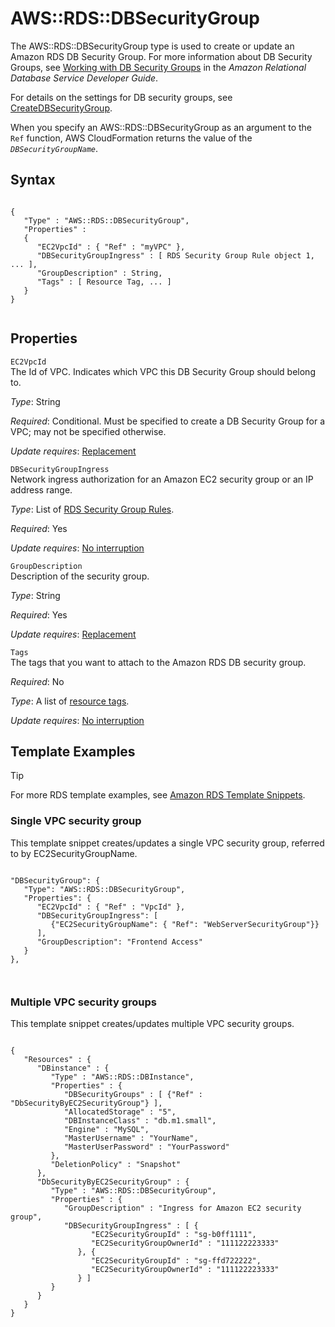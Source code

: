 AWS::RDS::DBSecurityGroup
=========================

The AWS::RDS::DBSecurityGroup type is used to create or update an Amazon RDS DB Security Group. For more information about DB Security Groups, see [Working with DB Security Groups](http://docs.aws.amazon.com/AmazonRDS/latest/UserGuide/USER_WorkingWithSecurityGroups.html) in the *Amazon Relational Database Service Developer Guide*.

For details on the settings for DB security groups, see [CreateDBSecurityGroup](http://docs.aws.amazon.com/AmazonRDS/latest/APIReference/API_CreateDBSecurityGroup.html).

When you specify an AWS::RDS::DBSecurityGroup as an argument to the `Ref` function, AWS CloudFormation returns the value of the *`DBSecurityGroupName`*.

Syntax
------

``` {.programlisting}
      
{
   "Type" : "AWS::RDS::DBSecurityGroup",
   "Properties" :
   {
      "EC2VpcId" : { "Ref" : "myVPC" },
      "DBSecurityGroupIngress" : [ RDS Security Group Rule object 1, ... ],
      "GroupDescription" : String,
      "Tags" : [ Resource Tag, ... ]
   }
} 
    
```

Properties
----------

 `EC2VpcId`   
The Id of VPC. Indicates which VPC this DB Security Group should belong to.

*Type*: String

*Required*: Conditional. Must be specified to create a DB Security Group for a VPC; may not be specified otherwise.

*Update requires*: [Replacement](using-cfn-updating-stacks-update-behaviors.html#update-replacement)

 `DBSecurityGroupIngress`   
Network ingress authorization for an Amazon EC2 security group or an IP address range.

*Type*: List of [RDS Security Group Rules](aws-properties-rds-security-group-rule.html "Amazon RDS Security Group Rule").

*Required*: Yes

*Update requires*: [No interruption](using-cfn-updating-stacks-update-behaviors.html#update-no-interrupt)

 `GroupDescription`   
Description of the security group.

*Type*: String

*Required*: Yes

*Update requires*: [Replacement](using-cfn-updating-stacks-update-behaviors.html#update-replacement)

 `Tags`   
The tags that you want to attach to the Amazon RDS DB security group.

*Required*: No

*Type*: A list of [resource tags](aws-properties-resource-tags.html "AWS CloudFormation Resource Tags Type").

*Update requires*: [No interruption](using-cfn-updating-stacks-update-behaviors.html#update-no-interrupt)

Template Examples
-----------------

Tip

For more RDS template examples, see [Amazon RDS Template Snippets](quickref-rds.html "Amazon RDS Template Snippets").

### Single VPC security group

This template snippet creates/updates a single VPC security group, referred to by EC2SecurityGroupName.

``` {.programlisting}
        
"DBSecurityGroup": {
   "Type": "AWS::RDS::DBSecurityGroup",
   "Properties": {
      "EC2VpcId" : { "Ref" : "VpcId" },
      "DBSecurityGroupIngress": [
         {"EC2SecurityGroupName": { "Ref": "WebServerSecurityGroup"}}
      ],
      "GroupDescription": "Frontend Access"
   }
},
      
      
```

### Multiple VPC security groups

This template snippet creates/updates multiple VPC security groups.

``` {.programlisting}
        
{
   "Resources" : {
      "DBinstance" : {
         "Type" : "AWS::RDS::DBInstance",
         "Properties" : {
            "DBSecurityGroups" : [ {"Ref" : "DbSecurityByEC2SecurityGroup"} ],
            "AllocatedStorage" : "5",
            "DBInstanceClass" : "db.m1.small",
            "Engine" : "MySQL",
            "MasterUsername" : "YourName",
            "MasterUserPassword" : "YourPassword"
         },
         "DeletionPolicy" : "Snapshot"
      },
      "DbSecurityByEC2SecurityGroup" : {
         "Type" : "AWS::RDS::DBSecurityGroup",
         "Properties" : {
            "GroupDescription" : "Ingress for Amazon EC2 security group",
            "DBSecurityGroupIngress" : [ {
                  "EC2SecurityGroupId" : "sg-b0ff1111",
                  "EC2SecurityGroupOwnerId" : "111122223333"
               }, {
                  "EC2SecurityGroupId" : "sg-ffd722222",
                  "EC2SecurityGroupOwnerId" : "111122223333"
               } ]
         }
      }
   }
}
      
      
```
